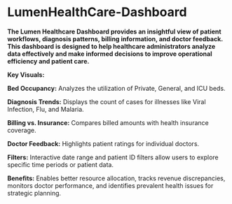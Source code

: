 # LumenHealthCare-Dashboard

**The Lumen Healthcare Dashboard provides an insightful view of patient workflows, diagnosis patterns, billing information, and doctor feedback. This dashboard is designed to help healthcare administrators analyze data effectively and make informed decisions to improve operational efficiency and patient care.**

**Key Visuals:**

   **Bed Occupancy:** Analyzes the utilization of Private, General, and ICU beds.

   **Diagnosis Trends:** Displays the count of cases for illnesses like Viral Infection, Flu, and Malaria.

   **Billing vs. Insurance:** Compares billed amounts with health insurance coverage.

   **Doctor Feedback:** Highlights patient ratings for individual doctors.

**Filters:** Interactive date range and patient ID filters allow users to explore specific time periods or patient data.

**Benefits:** Enables better resource allocation, tracks revenue discrepancies, monitors doctor performance, and identifies prevalent health issues for strategic planning.
